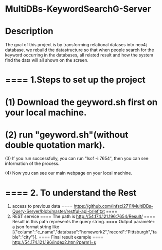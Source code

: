 # MultiDBs-KeywordSearchG-Server


Description
====
The goal of this project is by transforming relational datases into neo4j database, we rebuild the datastructure so that when people search for the keyword occurring in the databases, all related result and how the system find the data will all shown on the screen.

====
1.Steps to set up the project
====
(1) Download the geyword.sh first on your local machine.
====
(2) run "geyword.sh"(without double quotation mark).
====
(3) If you run successfully, you can run "lsof -i:7654", then you can see information of the process.

(4) Now you can see our main webpage on your local machine.

====
2. To understand the Rest
====
1) access to previous data
====
https://github.com/infsci2711/MultiDBs-Query-Server/blob/master/restful-api-brief.txt
====
2) REST service
====
The path is http://54.174.121.196:7654/Result/ 
====
Result in this path represents the query string. 
====
Output parameter: a json format string like [{"column":"c_name","database":"homework2","record":"Pittsburgh","table":"city"}].
====
Final result example
====
http://54.174.121.196/index2.html?parm1=s

